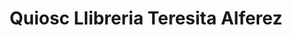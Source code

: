 ---
title: "Quiosc Llibreria Teresita Alferez"
url: /torres-de-segre/quiosc-llibreria-teresita-alferez/
shop: quiosco
---
